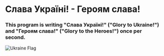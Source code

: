# Слава Україні! - Героям слава!
### This program is writing "Слава Україні!" ("Glory to Ukraine!") and "Героям слава!" ("Glory to the Heroes!") once per second.
![Ukraine Flag](https://upload.wikimedia.org/wikipedia/commons/4/49/Flag_of_Ukraine.svg)
